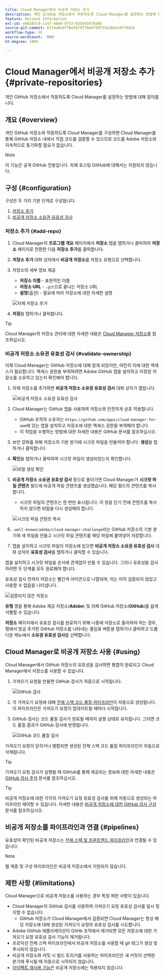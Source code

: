 ```yaml
---
title: Cloud Manager에서 비공개 저장소 추가
description: 개인 GitHub 저장소에서 작동하도록 Cloud Manager를 설정하는 방법에 대해 알아봅니다.
feature: Release Information
exl-id: e0d103c9-c147-4040-bf53-835e93d78a0b
source-git-commit: 6f14a8e9ff8e56f9f7b84799733e26b4c0ff8dcb
workflow-type: ht
source-wordcount: '868'
ht-degree: 100%

---
```



# Cloud Manager에서 비공개 저장소 추가 {#private-repositories}

개인 GitHub 저장소에서 작동하도록 Cloud Manager를 설정하는 방법에 대해 알아봅니다.

## 개요 {#overview}

개인 GitHub 저장소와 작동하도록 Cloud Manager를 구성하면 Cloud Manager를 통해 GitHub 저장소 내에서 직접 코드를 검증할 수 있으므로 코드를 Adobe 저장소와 지속적으로 동기화할 필요가 없습니다.

>[!NOTE]
>
>이 기능은 공개 GitHub 전용입니다. 자체 호스팅 GitHub에 대해서는 지원되지 않습니다.

## 구성 {#configuration}

구성은 두 가지 기본 단계로 구성됩니다.

1. [저장소 추가](#add-repo)
1. [비공개 저장소 소유권 유효성 검사](#validate-ownership)

### 저장소 추가 {#add-repo}

1. Cloud Manager의 **프로그램 개요** 페이지에서 **저장소** 탭을 탭하거나 클릭하여 **저장소** 페이지로 전환한 다음 **저장소 추가**&#x200B;를 클릭합니다.

1. **저장소 추가** 대화 상자에서 **비공개 저장소**&#x200B;를 저장소 유형으로 선택합니다.

1. 저장소의 세부 정보 제공

   * **저장소 이름** - 표현적인 이름
   * **저장소 URL** - `.git`으로 끝나는 저장소 URL
   * **설명**(옵션) - 필요에 따라 저장소에 대한 자세한 설명

   ![자체 저장소 추가](/help/assets/repositories/add-own-github.png)

1. **저장**&#x200B;을 탭하거나 클릭합니다.

>[!TIP]
>
>Cloud Manager의 저장소 관리에 대한 자세한 내용은 [Cloud Manager 저장소](/help/managing-code/managing-repositories.md)를 참조하십시오.

### 비공개 저장소 소유권 유효성 검사 {#validate-ownership}

이제 Cloud Manager는 GitHub 저장소에 대해 알게 되었지만, 여전히 이에 대한 액세스가 필요합니다. 액세스 권한을 부여하려면 Adobe GitHub 앱을 설치하고 지정된 저장소를 소유하고 있는지 확인해야 합니다.

1. 자체 저장소를 추가하면 **비공개 저장소 소유권 유효성 검사** 대화 상자가 열립니다.

   ![비공개 저장소 소유권 유효성 검사](/help/assets/repositories/private-repo-validate.png)

1. Cloud Manager는 GitHub 앱을 사용하여 저장소와 안전하게 상호 작용합니다.
   * GitHub 조직의 소유자는 `https://github.com/apps/cloud-manager-for-aem`에 있는 앱을 설치하고 저장소에 대한 액세스 권한을 부여해야 합니다.
   * 이 작업을 수행하는 방법에 대한 자세한 내용은 GitHub 문서를 참조하십시오.

1. 보안 강화를 위해 저장소의 기본 분기에 시크릿 파일을 만들어야 합니다. **생성**&#x200B;을 탭하거나 클릭합니다.

1. **확인**&#x200B;을 탭하거나 클릭하여 시크릿 파일이 생성되었는지 확인합니다.

   ![비밀 생성 확인](/help/assets/repositories/confirm-generation.png)

1. **비공개 저장소 소유권 유효성 검사** 창으로 돌아가면 Cloud Manager가 **시크릿 파일 콘텐츠** 필드에 비공개 파일 콘텐츠를 생성했습니다. 해당 필드의 콘텐츠를 복사합니다.

   * 시크릿 파일의 콘텐츠는 한 번만 표시됩니다. 이 창을 닫기 전에 콘텐츠를 복사하지 않으면 비밀을 다시 생성해야 합니다.

   ![시크릿 파일 콘텐츠 복사](/help/assets/repositories/new-secret.png)

1. `.well-known/adobe/cloud-manager-challenge`라는 GitHub 저장소의 기본 분기에 새 파일을 만들고 시크릿 파일 콘텐츠를 해당 파일에 붙여넣어 저장합니다.

1. 앱을 설치하고 시크릿 파일이 저장소에 있으면 **비공개 저장소 소유권 유효성 검사** 대화 상자의 **유효성 검사**&#x200B;를 탭하거나 클릭할 수 있습니다.

앱을 설치하고 시크릿 파일을 순서에 관계없이 만들 수 있습니다. 그러나 유효성을 검사하려면 두 단계를 모두 완료해야 합니다.

유효성 검사 전까지 저장소는 빨간색 아이콘으로 나열되며, 이는 아직 검증되지 않았고 사용할 수 없음을 나타냅니다.

![검증되지 않은 저장소](/help/assets/repositories/unvalidated-repo.png)

**유형** 열을 통해 Adobe 제공 저장소(**Adobe**) 및 자체 GitHub 저장소(**GitHub**)를 쉽게 식별할 수 있습니다.

**저장소** 페이지에서 유효성 검사를 완료하기 위해 나중에 저장소로 돌아와야 하는 경우, 행에서 방금 추가한 GitHub 저장소를 나타내는 줄임표 버튼을 탭하거나 클릭하고 드롭다운 메뉴에서 **소유권 유효성 검사**&#x200B;를 선택합니다.

## Cloud Manager로 비공개 저장소 사용 {#using}

Cloud Manager에서 GitHub 저장소의 유효성을 검사하면 통합이 완료되고 Cloud Manager에서 저장소를 사용할 수 있습니다.

1. 가져오기 요청을 만들면 GitHub 검사가 자동으로 시작됩니다.

   ![GitHub 검사](/help/assets/repositories/github-checks.png)

1. 각 가져오기 요청에 대해 [전체 스택 코드 품질 파이프라인](/help/using/managing-pipelines.md)이 자동으로 생성됩니다. 이 파이프라인은 가져오기 요청이 업데이트될 때마다 시작됩니다.

1. GitHub 검사는 코드 품질 검사가 완료될 때까지 실행 상태로 유지됩니다. 그러면 코드 품질 결과가 GitHub 검사에 반영됩니다.

   ![GitHub 코드 품질 검사](/help/assets/repositories/github-code-quality.png)

가져오기 요청이 닫히거나 병합되면 생성된 전체 스택 코드 품질 파이프라인이 자동으로 삭제됩니다.

>[!TIP]
>
>가져오기 요청 검사가 실행될 때 GitHub를 통해 제공되는 정보에 대한 자세한 내용은 [GitHub 검사 주석](github-annotations.md) 문서를 참조하십시오.

>[!TIP]
>
>비공개 저장소에 대한 각각의 가져오기 요청 유효성 검사를 위해 자동으로 생성되는 파이프라인 제어할 수 있습니다. 자세한 내용은 [비공개 저장소에 대한 GitHub 검사 구성](github-check-config.md) 문서를 참조하십시오.

## 비공개 저장소를 파이프라인과 연결 {#pipelines}

유효성이 확인된 비공개 저장소는 [전체 스택 및 프론트엔드 파이프라인](/help/overview/ci-cd-pipelines.md)과 연결될 수 있습니다.

>[!NOTE]
>
>웹 계층 및 구성 파이프라인은 비공개 저장소에서 지원되지 않습니다.

## 제한 사항 {#limitations}

Cloud Manager으로 비공개 저장소를 사용하는 경우 특정 제한 사항이 있습니다.

* Cloud Manager의 GitHub 검사를 사용하여 가져오기 요청 유효성 검사를 일시 정지할 수 없습니다.
   * GitHub 저장소가 Cloud Manager에서 검증되면 Cloud Manager는 항상 해당 저장소에 대해 생성된 가져오기 요청의 유효성 검사를 시도합니다.
* Adobe GitHub 애플리케이션이 GitHb 조직에서 제거되면 모든 저장소에 대한 가져오기 요청 유효성 검사 기능이 제거됩니다.
* 프로덕션 전체 스택 파이프라인에서 비공개 저장소를 사용할 때 git 태그가 생성 및 푸시되지 않습니다.
* 비공개 저장소와 커밋 시 빌드 트리거를 사용하는 파이프라인은 새 커밋이 선택한 분기에 푸시될 때 자동으로 시작되지 않습니다.
* [아티팩트 재사용 기능](/help/getting-started/project-setup.md#build-artifact-reuse)은 비공개 저장소에는 적용되지 않습니다.
